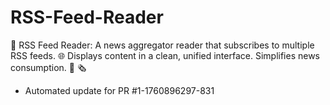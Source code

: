 # RSS-Feed-Reader
📰 RSS Feed Reader: A news aggregator reader that subscribes to multiple RSS feeds. 🌐 Displays content in a clean, unified interface. Simplifies news consumption. 🔄 🗞️


- Automated update for PR #1-1760896297-831